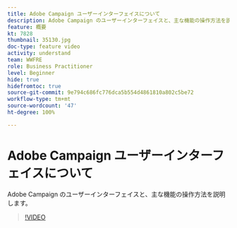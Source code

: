 ```yaml
---
title: Adobe Campaign ユーザーインターフェイスについて
description: Adobe Campaign のユーザーインターフェイスと、主な機能の操作方法を説明します。
feature: 概要
kt: 7828
thumbnail: 35130.jpg
doc-type: feature video
activity: understand
team: WWFRE
role: Business Practitioner
level: Beginner
hide: true
hidefromtoc: true
source-git-commit: 9e794c686fc776dca5b554d4861810a802c5be72
workflow-type: tm+mt
source-wordcount: '47'
ht-degree: 100%

---
```


# Adobe Campaign ユーザーインターフェイスについて

Adobe Campaign のユーザーインターフェイスと、主な機能の操作方法を説明します。

>[!VIDEO](https://video.tv.adobe.com/v/35130?quality=12)
